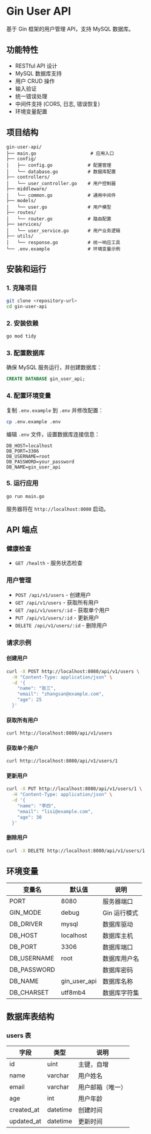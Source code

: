 # Gin User API

基于 Gin 框架的用户管理 API，支持 MySQL 数据库。

## 功能特性

- RESTful API 设计
- MySQL 数据库支持
- 用户 CRUD 操作
- 输入验证
- 统一错误处理
- 中间件支持 (CORS, 日志, 错误恢复)
- 环境变量配置

## 项目结构

```
gin-user-api/
├── main.go                    # 应用入口
├── config/
│   ├── config.go             # 配置管理
│   └── database.go           # 数据库配置
├── controllers/
│   └── user_controller.go    # 用户控制器
├── middleware/
│   └── common.go             # 通用中间件
├── models/
│   └── user.go               # 用户模型
├── routes/
│   └── router.go             # 路由配置
├── services/
│   └── user_service.go       # 用户业务逻辑
├── utils/
│   └── response.go           # 统一响应工具
└── .env.example              # 环境变量示例
```

## 安装和运行

### 1. 克隆项目
```bash
git clone <repository-url>
cd gin-user-api
```

### 2. 安装依赖
```bash
go mod tidy
```

### 3. 配置数据库
确保 MySQL 服务运行，并创建数据库：
```sql
CREATE DATABASE gin_user_api;
```

### 4. 配置环境变量
复制 `.env.example` 到 `.env` 并修改配置：
```bash
cp .env.example .env
```

编辑 `.env` 文件，设置数据库连接信息：
```
DB_HOST=localhost
DB_PORT=3306
DB_USERNAME=root
DB_PASSWORD=your_password
DB_NAME=gin_user_api
```

### 5. 运行应用
```bash
go run main.go
```

服务器将在 `http://localhost:8080` 启动。

## API 端点

### 健康检查
- `GET /health` - 服务状态检查

### 用户管理
- `POST /api/v1/users` - 创建用户
- `GET /api/v1/users` - 获取所有用户
- `GET /api/v1/users/:id` - 获取单个用户
- `PUT /api/v1/users/:id` - 更新用户
- `DELETE /api/v1/users/:id` - 删除用户

### 请求示例

#### 创建用户
```bash
curl -X POST http://localhost:8080/api/v1/users \
  -H "Content-Type: application/json" \
  -d '{
    "name": "张三",
    "email": "zhangsan@example.com",
    "age": 25
  }'
```

#### 获取所有用户
```bash
curl http://localhost:8080/api/v1/users
```

#### 获取单个用户
```bash
curl http://localhost:8080/api/v1/users/1
```

#### 更新用户
```bash
curl -X PUT http://localhost:8080/api/v1/users/1 \
  -H "Content-Type: application/json" \
  -d '{
    "name": "李四",
    "email": "lisi@example.com",
    "age": 30
  }'
```

#### 删除用户
```bash
curl -X DELETE http://localhost:8080/api/v1/users/1
```

## 环境变量

| 变量名 | 默认值 | 说明 |
|--------|--------|------|
| PORT | 8080 | 服务器端口 |
| GIN_MODE | debug | Gin 运行模式 |
| DB_DRIVER | mysql | 数据库驱动 |
| DB_HOST | localhost | 数据库主机 |
| DB_PORT | 3306 | 数据库端口 |
| DB_USERNAME | root | 数据库用户名 |
| DB_PASSWORD | | 数据库密码 |
| DB_NAME | gin_user_api | 数据库名称 |
| DB_CHARSET | utf8mb4 | 数据库字符集 |

## 数据库表结构

### users 表
| 字段 | 类型 | 说明 |
|------|------|------|
| id | uint | 主键，自增 |
| name | varchar | 用户姓名 |
| email | varchar | 用户邮箱（唯一） |
| age | int | 用户年龄 |
| created_at | datetime | 创建时间 |
| updated_at | datetime | 更新时间 |